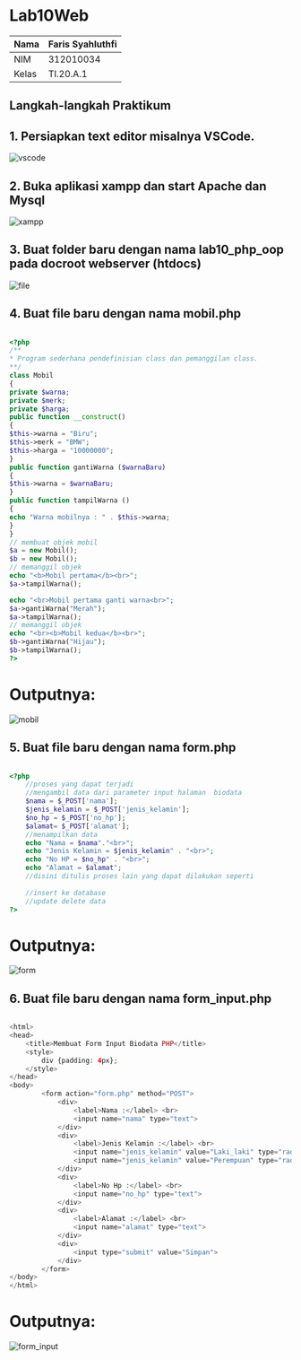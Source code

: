 # Lab10Web


| Nama      | Faris Syahluthfi |
| ----------- | ----------- |
| NIM     | 312010034       |
| Kelas   | TI.20.A.1        |

## Langkah-langkah Praktikum 
## 1. Persiapkan text editor misalnya VSCode.
![vscode](screenshot/vscode.png)
## 2. Buka aplikasi xampp dan start Apache dan Mysql
![xampp](screenshot/xampp.png)
## 3. Buat folder baru dengan nama lab10_php_oop pada docroot webserver (htdocs)
![file](screenshot/file.png)
## 4. Buat file baru dengan nama mobil.php

```php

<?php
/**
* Program sederhana pendefinisian class dan pemanggilan class.
**/
class Mobil
{
private $warna;
private $merk;
private $harga;
public function __construct()
{
$this->warna = "Biru";
$this->merk = "BMW";
$this->harga = "10000000";
}
public function gantiWarna ($warnaBaru)
{
$this->warna = $warnaBaru;
}
public function tampilWarna ()
{
echo "Warna mobilnya : " . $this->warna;
}
}
// membuat objek mobil
$a = new Mobil();
$b = new Mobil();
// memanggil objek
echo "<b>Mobil pertama</b><br>";
$a->tampilWarna();

echo "<br>Mobil pertama ganti warna<br>";
$a->gantiWarna("Merah");
$a->tampilWarna();
// memanggil objek
echo "<br><b>Mobil kedua</b><br>";
$b->gantiWarna("Hijau");
$b->tampilWarna();
?>

```

# Outputnya:
![mobil](screenshot/mobil.png)

## 5. Buat file baru dengan nama form.php

```php

<?php 
    //proses yang dapat terjadi
    //mengambil data dari parameter input halaman  biodata
    $nama = $_POST['nama'];
    $jenis_kelamin = $_POST['jenis_kelamin'];
    $no_hp = $_POST['no_hp'];
    $alamat= $_POST['alamat'];
    //menampilkan data 
    echo "Nama = $nama"."<br>";
    echo "Jenis Kelamin = $jenis_kelamin" . "<br>";
    echo "No HP = $no_hp" . "<br>";
    echo "Alamat = $alamat";
    //disini ditulis proses lain yang dapat dilakukan seperti
    
    //insert ke database
    //update delete data
?>

```

# Outputnya:
![form](screenshot/form.png)

## 6. Buat file baru dengan nama form_input.php

```php

<html>
<head>
    <title>Membuat Form Input Biodata PHP</title>
    <style>
        div {padding: 4px};
    </style>
</head>
<body>
        <form action="form.php" method="POST">
            <div>
                <label>Nama :</label> <br>
                <input name="nama" type="text">
            </div>
            <div>
                <label>Jenis Kelamin :</label> <br>                
                <input name="jenis_kelamin" value="Laki_laki" type="radio">Laki-laki
                <input name="jenis_kelamin" value="Perempuan" type="radio">Perempuan
            </div>
            <div>
                <label>No Hp :</label> <br>
                <input name="no_hp" type="text">
            </div>
            <div>
                <label>Alamat :</label> <br>
                <input name="alamat" type="text">
            </div>
            <div>
                <input type="submit" value="Simpan">
            </div>
        </form>
</body>
</html>

```

# Outputnya:
![form_input](screenshot/form_input.png)
